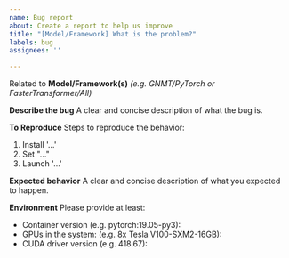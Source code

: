 ```yaml
---
name: Bug report
about: Create a report to help us improve
title: "[Model/Framework] What is the problem?"
labels: bug
assignees: ''

---
```


Related to **Model/Framework(s)** 
*(e.g. GNMT/PyTorch or FasterTransformer/All)*

**Describe the bug**
A clear and concise description of what the bug is.

**To Reproduce**
Steps to reproduce the behavior:
1. Install '...'
2. Set "..."
2. Launch '...'

**Expected behavior**
A clear and concise description of what you expected to happen.

**Environment**
Please provide at least:
* Container version (e.g. pytorch:19.05-py3):
* GPUs in the system: (e.g. 8x Tesla V100-SXM2-16GB):
* CUDA driver version (e.g. 418.67):
